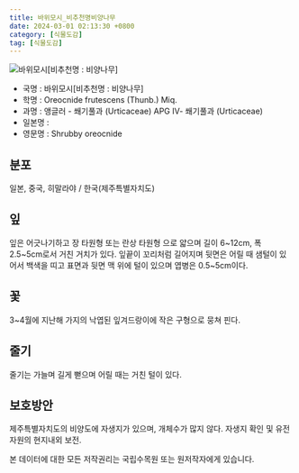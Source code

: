 ```yaml
---
title: 바위모시_비추천명비양나무
date: 2024-03-01 02:13:30 +0800
category: [식물도감]
tag: [식물도감]
---
```




![바위모시[비추천명 : 비양나무]](/fileUpload/plants/basic/Urticaceae/Oreocnide/19905/19905_1_th2.jpg)
- 국명 : 바위모시[비추천명 : 비양나무]
- 학명 : Oreocnide frutescens (Thunb.) Miq.
- 과명 : 앵글러 - 쐐기풀과 (Urticaceae) APG Ⅳ- 쐐기풀과 (Urticaceae)
- 일본명 : 
- 영문명 : Shrubby oreocnide


## 분포
일본, 중국, 히말라야 / 한국(제주특별자치도) 
## 잎
잎은 어긋나기하고 장 타원형 또는 란상 타원형 으로 얇으며 길이 6~12cm, 폭 2.5~5cm로서 거친 거치가 있다. 잎끝이 꼬리처럼 길어지며 뒷면은 어릴 때 샘털이 있어서 백색을 띠고 표면과 뒷면 맥 위에 털이 있으며 엽병은 0.5~5cm이다.
## 꽃
3~4월에 지난해 가지의 낙엽된 잎겨드랑이에 작은 구형으로 뭉쳐 핀다.
## 줄기
줄기는 가늘며 길게 뻗으며 어릴 때는 거친 털이 있다.
## 보호방안
제주특별자치도의 비양도에 자생지가 있으며, 개체수가 많지 않다. 자생지 확인 및 유전자원의 현지내외 보전.






본 데이터에 대한 모든 저작권리는 국립수목원 또는 원저작자에게 있습니다.
